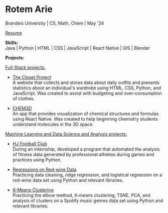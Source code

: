 # Rotem Arie


Brandeis University | CS, Math, Chem | May '24

[Resume](https://drive.google.com/file/d/1ph9hgThWzlVxW8-7auO9NoMeEzGvW-pt/view?usp=sharing)

**Skills:**   
Java | Python | HTML | CSS | JavaScript | React Native | GIS | Blender

**Projects:** 

<u>Full-Stack projects:</u>  

- [The Closet Project](https://github.com/rotemarie/The-Closet-Project.git)   
  A website that collects and stores data about daily outfits and presents statistics about an individual's wardrobe using HTML, CSS, Python, and JavaScript. Was created to assist with budgeting and over-consumption of clothes. 
  
- [CHEM3D](https://github.com/rotemarie/CHEM3D.git)   
  An app that provides visualization of chemical structures and formulas using React Native. Was created to help beginning chemistry students understand molecules in the 3D space. 

 <u>Machine Learning and Data Science and Analysis projects:</u> 
 
- [HJ Football Club](https://github.com/rotemarie/HJFC)   
  During an internship, developed a program that automated the analysis of fitness data generated by professional athletes during games and practices using Python.
  
- [Regressions on Red-wine Data](https://github.com/rotemarie/regressionModels)  
  Practicing data cleaning, ridge regression, and logistical regression on a red-wine data set using Python and relevant libraries.
  
- [K-Means Clustering](https://github.com/rotemarie/K-means_clustering)  
  Practicing the elbow method, K-means clustering, TSNE, PCA, and analysis of clusters on a Spotify music genres data set using Python and relevant libraries.




